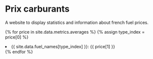 # Prix carburants

A website to display statistics and information about french fuel prices.

{% for price in site.data.metrics.averages %}
{% assign type_index = price[0] %}
  <li>
      {{ site.data.fuel_names[type_index] }}:
      {{ price[1] }}
  </li>
{% endfor %}
